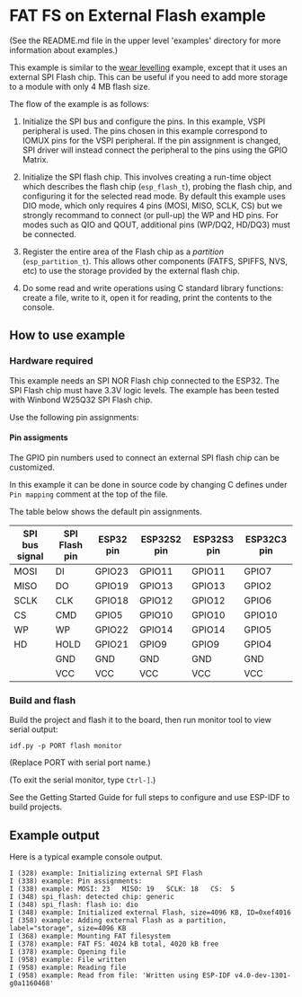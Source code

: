 # FAT FS on External Flash example

(See the README.md file in the upper level 'examples' directory for more information about examples.)

This example is similar to the [wear levelling](../wear_levelling/README.md) example, except that it uses an external SPI Flash chip. This can be useful if you need to add more storage to a module with only 4 MB flash size.

The flow of the example is as follows:

1. Initialize the SPI bus and configure the pins. In this example, VSPI peripheral is used. The pins chosen in this example correspond to IOMUX pins for the VSPI peripheral. If the pin assignment is changed, SPI driver will instead connect the peripheral to the pins using the GPIO Matrix.

2. Initialize the SPI flash chip. This involves creating a run-time object which describes the flash chip (`esp_flash_t`), probing the flash chip, and configuring it for the selected read mode. By default this example uses DIO mode, which only requires 4 pins (MOSI, MISO, SCLK, CS) but we strongly recommand to connect (or pull-up) the WP and HD pins. For modes such as QIO and QOUT, additional pins (WP/DQ2, HD/DQ3) must be connected.

3. Register the entire area of the Flash chip as a *partition* (`esp_partition_t`). This allows other components (FATFS, SPIFFS, NVS, etc) to use the storage provided by the external flash chip.

4. Do some read and write operations using C standard library functions: create a file, write to it, open it for reading, print the contents to the console.

## How to use example

### Hardware required

This example needs an SPI NOR Flash chip connected to the ESP32. The SPI Flash chip must have 3.3V logic levels. The example has been tested with Winbond W25Q32 SPI Flash chip.

Use the following pin assignments:

#### Pin assigments

The GPIO pin numbers used to connect an external SPI flash chip can be customized.

In this example it can be done in source code by changing C defines under `Pin mapping` comment at the top of the file.

The table below shows the default pin assignments.

SPI bus signal | SPI Flash pin | ESP32 pin | ESP32S2 pin | ESP32S3 pin | ESP32C3 pin
---------------|---------------|-----------|-------------|-------------|-------------
MOSI           | DI            | GPIO23    | GPIO11      | GPIO11      | GPIO7
MISO           | DO            | GPIO19    | GPIO13      | GPIO13      | GPIO2
SCLK           | CLK           | GPIO18    | GPIO12      | GPIO12      | GPIO6
CS             | CMD           | GPIO5     | GPIO10      | GPIO10      | GPIO10
WP             | WP            | GPIO22    | GPIO14      | GPIO14      | GPIO5
HD             | HOLD          | GPIO21    | GPIO9       | GPIO9       | GPIO4
|              | GND           | GND       | GND         | GND         | GND
|              | VCC           | VCC       | VCC         | VCC         | VCC

### Build and flash

Build the project and flash it to the board, then run monitor tool to view serial output:

```
idf.py -p PORT flash monitor
```

(Replace PORT with serial port name.)

(To exit the serial monitor, type ``Ctrl-]``.)

See the Getting Started Guide for full steps to configure and use ESP-IDF to build projects.

## Example output

Here is a typical example console output.

```
I (328) example: Initializing external SPI Flash
I (338) example: Pin assignments:
I (338) example: MOSI: 23   MISO: 19   SCLK: 18   CS:  5
I (348) spi_flash: detected chip: generic
I (348) spi_flash: flash io: dio
I (348) example: Initialized external Flash, size=4096 KB, ID=0xef4016
I (358) example: Adding external Flash as a partition, label="storage", size=4096 KB
I (368) example: Mounting FAT filesystem
I (378) example: FAT FS: 4024 kB total, 4020 kB free
I (378) example: Opening file
I (958) example: File written
I (958) example: Reading file
I (958) example: Read from file: 'Written using ESP-IDF v4.0-dev-1301-g0a1160468'
```
